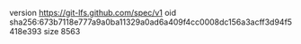 version https://git-lfs.github.com/spec/v1
oid sha256:673b7118e777a9a0ba11329a0ad6a409f4cc0008dc156a3acff3d94f5418e393
size 8563
